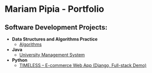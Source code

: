 <h1>Mariam Pipia - Portfolio</h1>

<h2>Software Development Projects: </h2>

- <b>Data Structures and Algorithms Practice</b>
  - [Algorithms](https://github.com/marrrrrrrrrrr/algorithm-projects)
- <b>Java</b>
  - [University Management System](https://github.com/marrrrrrrrrrr/university-management-system)
- <b>Python</b>
  - [TIMELESS – E-commerce Web App (Django, Full-stack Demo)](https://github.com/marrrrrrrrrrr/django_project)
